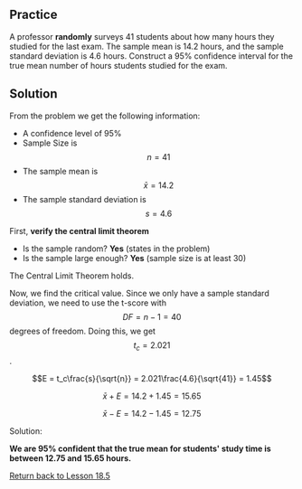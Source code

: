 <head>
<script src="https://polyfill.io/v3/polyfill.min.js?features=es6"></script>
<script id="MathJax-script" async src="https://cdn.jsdelivr.net/npm/mathjax@3/es5/tex-mml-chtml.js"></script>
</head>

## Practice
A professor __randomly__ surveys 41 students about how many hours they studied for the last exam. The sample mean is 14.2 hours, and the sample standard deviation is 4.6 hours. Construct a 95% confidence interval for the true mean number of hours students studied for the exam.

## Solution
From the problem we get the following information:
* A confidence level of 95%
* Sample Size is $$n=41$$
* The sample mean is $$\bar{x} = 14.2$$
* The sample standard deviation is $$s=4.6$$

First, __verify the central limit theorem__
* Is the sample random? __Yes__ (states in the problem)
* Is the sample large enough? __Yes__ (sample size is at least 30)

The Central Limit Theorem holds.

Now, we find the critical value. Since we only have a sample standard deviation, we need to use the t-score with $$DF = n-1 = 40$$ degrees of freedom. Doing this, we get $$t_c = 2.021$$.

$$E = t_c\frac{s}{\sqrt{n}} = 2.021\frac{4.6}{\sqrt{41}} = 1.45$$

$$\bar{x} + E = 14.2 + 1.45 = 15.65$$

$$\bar{x} - E = 14.2 - 1.45 = 12.75$$

Solution:

__We are 95% confident that the true mean for students' study time is between 12.75 and 15.65 hours.__

[Return back to Lesson 18.5](../18_5_StudentT.md#practice)